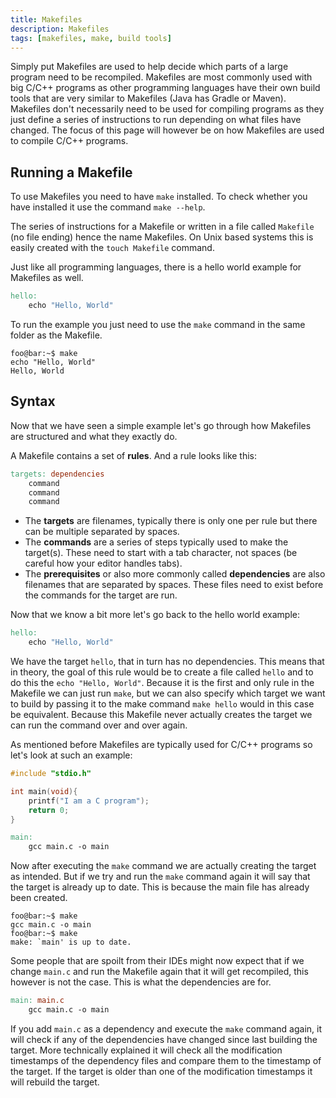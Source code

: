 ```yaml
---
title: Makefiles
description: Makefiles
tags: [makefiles, make, build tools]
---
```


Simply put Makefiles are used to help decide which parts of a large program need to be recompiled. Makefiles are most commonly used with big C/C++  programs as other programming languages have their own build tools that are very similar to Makefiles (Java has Gradle or Maven). Makefiles don't necessarily need to be used for compiling programs as they just define a series of instructions to run depending on what files have changed. The focus of this page will however be on how Makefiles are used to compile C/C++ programs.

## Running a Makefile

To use Makefiles you need to have `make` installed. To check whether you have installed it use the command `make --help`.

The series of instructions for a Makefile or written in a file called `Makefile` (no file ending) hence the name Makefiles. On Unix based systems this is easily created with the `touch Makefile` command.

Just like all programming languages, there is a hello world example for Makefiles as well.

```makefile title="Makefile"
hello:
    echo "Hello, World"
```

To run the example you just need to use the `make` command in the same folder as the Makefile.

```console
foo@bar:~$ make
echo "Hello, World"
Hello, World
```

## Syntax

Now that we have seen a simple example let's go through how Makefiles are structured and what they exactly do.

A Makefile contains a set of **rules**. And a rule looks like this:

```makefile
targets: dependencies
    command
    command
    command
```

- The **targets** are filenames, typically there is only one per rule but there can be multiple separated by spaces.
- The **commands** are a series of steps typically used to make the target(s). These need to start with a tab character, not spaces (be careful how your editor handles tabs).
- The **prerequisites** or also more commonly called **dependencies** are also filenames that are separated by spaces. These files need to exist before the commands for the target are run.

Now that we know a bit more let's go back to the hello world example:

```makefile title="makefile"
hello:
    echo "Hello, World"
```

We have the target `hello`, that in turn has no dependencies. This means that in theory, the goal of this rule would be to create a file called `hello` and to do this the `echo "Hello, World"`. Because it is the first and only rule in the Makefile we can just run `make`, but we can also specify which target we want to build by passing it to the make command `make hello` would in this case be equivalent. Because this Makefile never actually creates the target we can run the command over and over again.

As mentioned before Makefiles are typically used for C/C++ programs so let's look at such an example:

```c title="main.c"
#include "stdio.h"

int main(void){
    printf("I am a C program");
    return 0;
}
```

```makefile title="Makefile"
main:
    gcc main.c -o main
```

Now after executing the `make` command we are actually creating the target as intended. But if we try and run the `make` command again it will say that the target is already up to date. This is because the main file has already been created.

```console
foo@bar:~$ make
gcc main.c -o main
foo@bar:~$ make
make: `main' is up to date.
```

Some people that are spoilt from their IDEs might now expect that if we change `main.c` and run the Makefile again that it will get recompiled, this however is not the case. This is what the dependencies are for.

```makefile title="Makefile"
main: main.c
    gcc main.c -o main
```

If you add `main.c` as a dependency and execute the `make` command again, it will check if any of the dependencies have changed since last building the target. More technically explained it will check all the modification timestamps of the dependency files and compare them to the timestamp of the target. If the target is older than one of the modification timestamps it will rebuild the target.
